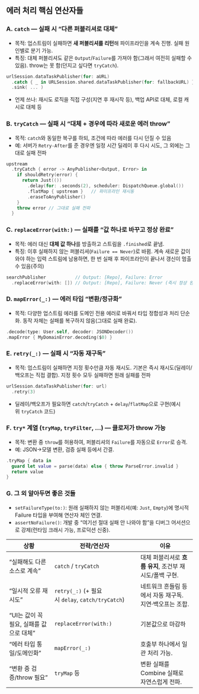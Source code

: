 ## 에러 처리 핵심 연산자들

### A. `catch` — 실패 시 “다른 퍼블리셔로 대체”

- 목적: 업스트림이 실패하면 **새 퍼블리셔를 리턴**해 파이프라인을 계속 진행. 실패 원인별로 분기 가능.
- 특징: 대체 퍼블리셔도 같은 `Output`/`Failure`를 가져야 함(그래서 여전히 실패할 수 있음). throw는 못 함(던지고 싶다면 `tryCatch`).

```Swift
urlSession.dataTaskPublisher(for: aURL)
  .catch { _ in URLSession.shared.dataTaskPublisher(for: fallbackURL) }
  .sink( ... )
```
- 언제 쓰나: 재시도 로직을 직접 구성(지연 후 재시작 등), 백업 API로 대체, 로컬 캐시로 대체 등

### B. `tryCatch` — 실패 시 “대체 + 경우에 따라 새로운 에러 throw”

- 목적: `catch`와 동일한 복구를 하되, 조건에 따라 에러를 다시 던질 수 있음
- 예: 서버가 `Retry-After`를 준 경우엔 일정 시간 딜레이 후 다시 시도, 그 외에는 그대로 실패 전파
```swift
upstream
  .tryCatch { error -> AnyPublisher<Output, Error> in
    if shouldRetry(error) {
      return Just(())
        .delay(for: .seconds(2), scheduler: DispatchQueue.global())
        .flatMap { upstream }   // 파이프라인 재시동
        .eraseToAnyPublisher()
    }
    throw error // 그대로 실패 전파
  }
```

### C. `replaceError(with:)` — 실패를 “값 하나로 바꾸고 정상 완료”

- 목적: 에러 대신 **대체 값 하나**를 방출하고 스트림을 `.finished`로 끝냄.
- 특징: 이후 실패하지 않는 퍼블리셔(`Failure == Never`)로 바뀜. 계속 새로운 값이 와야 하는 입력 스트림에 남용하면, 한 번 실패 후 파이프라인이 끝나서 갱신이 멈출 수 있음(주의)
```swift
searchPublisher           // Output: [Repo], Failure: Error
  .replaceError(with: []) // Output: [Repo], Failure: Never (즉시 정상 완료)
```

### D. `mapError(_:)` — 에러 타입 “변환/정규화”

- 목적: 다양한 업스트림 에러를 도메인 전용 에러로 바꿔서 타입 정합성과 처리 단순화. 동작 자체는 실패를 복구하지 않음(그대로 실패 완료). 
```swift
.decode(type: User.self, decoder: JSONDecoder())
.mapError { MyDomainError.decoding($0) }
```

### E. `retry(_:)` — 실패 시 “자동 재구독”

- 목적: 업스트림이 실패하면 지정 횟수만큼 자동 재시도. 기본은 즉시 재시도(딜레이/백오프는 직접 결합). 지정 횟수 모두 실패하면 원래 실패를 전파
```swift
urlSession.dataTaskPublisher(for: url)
  .retry(3)
```
- 딜레이/백오프가 필요하면 `catch`/`tryCatch` + `delay`/`flatMap`으로 구현(예시 위 `tryCatch` 코드)

### F. `try*` 계열 (`tryMap`, `tryFilter`, …) — 클로저가 throw 가능

- 목적: 변환 중 `throw`를 허용하여, 퍼블리셔의 `Failure`를 자동으로 `Error`로 승격.
- 예: JSON→모델 변환, 검증 실패 등에서 간결. 
```swift
.tryMap { data in
  guard let value = parse(data) else { throw ParseError.invalid }
  return value
}
```

### G. 그 외 알아두면 좋은 것들

- `setFailureType(to:)`: 원래 실패하지 않는 퍼블리셔(예: `Just`, `Empty`)에 명시적 Failure 타입을 부여해 연산자 체인 연결.
- `assertNoFailure()`: 개발 중 “여기선 절대 실패 안 나와야 함”을 디버그 어서션으로 강제(런타임 크래시 가능, 프로덕션 신중).

| 상황                        | 전략/연산자                                        | 이유                                 |
| ------------------------- | --------------------------------------------- | ---------------------------------- |
| “실패해도 다른 소스로 계속”          | `catch` / `tryCatch`                          | 대체 퍼블리셔로 **흐름 유지**, 조건부 재시도/폴백 구현. |
| “일시적 오류 재시도”              | `retry(_:)` (+ 필요시 `delay`, `catch/tryCatch`) | 네트워크 흔들림 등에서 자동 재구독. 지연·백오프는 조합.   |
| “UI는 값이 꼭 필요, 실패를 값으로 대체” | `replaceError(with:)`                         | 기본값으로 마감하                          |
| “에러 타입 통일/도메인화”           | `mapError(_:)`                                | 호출부 하나에서 일관 처리 가능.                 |
| “변환 중 검증/throw 필요”        | `tryMap` 등                                    | 변환 실패를 Combine 실패로 자연스럽게 전파.       |